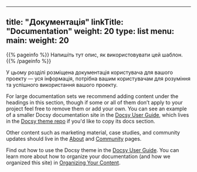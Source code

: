 
---
title: "Документація"
linkTitle: "Documentation"
weight: 20
type: list
menu:
  main:
    weight: 20
---

{{% pageinfo %}}
Напишіть тут опис, як використовувати цей шаблон.
{{% /pageinfo %}}


У цьому розділі розміщена документація користувача для вашого проекту — уся інформація, потрібна вашим користувачам для розуміння та успішного використання вашого проекту.

For large documentation sets we recommend adding content under the headings in this section, though if some or all of them don’t apply to your project feel free to remove them or add your own. You can see an example of a smaller Docsy documentation site in the [Docsy User Guide](https://docsy.dev/docs/), which lives in the [Docsy theme repo](https://github.com/google/docsy/tree/master/userguide) if you'd like to copy its docs section. 

Other content such as marketing material, case studies, and community updates should live in the [About](/about/) and [Community](/community/) pages.

Find out how to use the Docsy theme in the [Docsy User Guide](https://docsy.dev/docs/). You can learn more about how to organize your documentation (and how we organized this site) in [Organizing Your Content](https://docsy.dev/docs/best-practices/organizing-content/).


